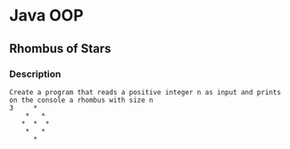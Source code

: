 # Java OOP

## Rhombus of Stars

### Description
    Create a program that reads a positive integer n as input and prints on the console a rhombus with size n
    3     *
        *   *
       *  *  *
        *   *
          *
